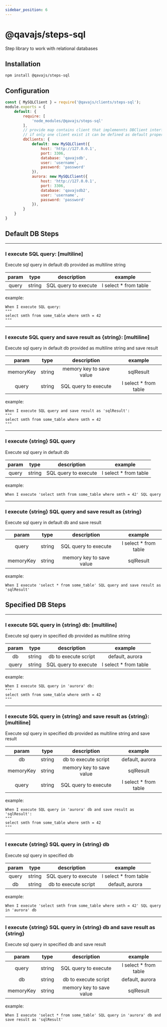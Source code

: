 ```yaml
---
sidebar_position: 6
---
```


# @qavajs/steps-sql
Step library to work with relational databases

## Installation
`npm install @qavajs/steps-sql`

## Configuration
```javascript
const { MySQLClient } = require('@qavajs/clients/steps-sql');
module.exports = {
    default: {
        require: [
            'node_modules/@qavajs/steps-sql'
        ],
        // provide map contains client that implemennts DBClient interface
        // if only one client exist it can be defined as default property
        dbClients: {
            default: new MySQLClient({
                host: 'http://127.0.0.1',
                port: 3306,
                database: 'qavajsdb',
                user: 'username',
                password: 'password'
            }),
            aurora: new MySQLClient({
                host: 'http://127.0.0.1',
                port: 3306,
                database: 'qavajsdb2',
                user: 'username',
                password: 'password'
            }),
        }
    }
}
```

## Default DB Steps
---
### I execute SQL query: [multiline]

Execute sql query in default db provided as multiline string

| param |  type  |     description      |        example        |
|:-----:|:------:|:--------------------:|:---------------------:|
| query | string | SQL query to execute | I select * from table |

example:
```gherkin
When I execute SQL query:
"""
select smth from some_table where smth = 42
"""
```

---
### I execute SQL query and save result as {string}: [multiline]

Execute sql query in default db provided as multiline string and save result

|   param   |  type  |       description        |        example        |
|:---------:|:------:|:------------------------:|:---------------------:|
| memoryKey | string | memory key to save value |       sqlResult       |
|   query   | string |   SQL query to execute   | I select * from table |

example:
```gherkin
When I execute SQL query and save result as 'sqlResult':
"""
select smth from some_table where smth = 42
"""
```

---
### I execute {string} SQL query

Execute sql query in default db

|   param   |  type  |       description        |        example        |
|:---------:|:------:|:------------------------:|:---------------------:|
|   query   | string |   SQL query to execute   | I select * from table |

example:
```gherkin
When I execute 'select smth from some_table where smth = 42' SQL query
```

---
### I execute {string} SQL query and save result as {string}

Execute sql query in default db and save result

|   param   |  type  |       description        |        example        |
|:---------:|:------:|:------------------------:|:---------------------:|
|   query   | string |   SQL query to execute   | I select * from table |
| memoryKey | string | memory key to save value |       sqlResult       |

example:
```gherkin
When I execute 'select * from some_table' SQL query and save result as 'sqlResult'
```

## Specified DB Steps

---
### I execute SQL query in {string} db: [multiline]

Execute sql query in specified db provided as multiline string

| param |  type  |     description      |        example        |
|:-----:|:------:|:--------------------:|:---------------------:|
|  db   | string | db to execute script |    default, aurora    |
| query | string | SQL query to execute | I select * from table |

example:
```gherkin
When I execute SQL query in 'aurora' db:
"""
select smth from some_table where smth = 42
"""
```

---
### I execute SQL query in {string} and save result as {string}: [multiline]

Execute sql query in specified db provided as multiline string and save result

|   param   |  type  |       description        |        example        |
|:---------:|:------:|:------------------------:|:---------------------:|
|    db     | string |   db to execute script   |    default, aurora    |
| memoryKey | string | memory key to save value |       sqlResult       |
|   query   | string |   SQL query to execute   | I select * from table |

example:
```gherkin
When I execute SQL query in 'aurora' db and save result as 'sqlResult':
"""
select smth from some_table where smth = 42
"""
```

---
### I execute {string} SQL query in {string} db

Execute sql query in specified db

| param |  type  |     description      |        example        |
|:-----:|:------:|:--------------------:|:---------------------:|
| query | string | SQL query to execute | I select * from table |
|  db   | string | db to execute script |    default, aurora    |

example:
```gherkin
When I execute 'select smth from some_table where smth = 42' SQL query in 'aurora' db
```

---
### I execute {string} SQL query in {string} db and save result as {string}

Execute sql query in specified db and save result

|   param   |  type  |       description        |        example        |
|:---------:|:------:|:------------------------:|:---------------------:|
|   query   | string |   SQL query to execute   | I select * from table |
|    db     | string |   db to execute script   |    default, aurora    |
| memoryKey | string | memory key to save value |       sqlResult       |

example:
```gherkin
When I execute 'select * from some_table' SQL query in 'aurora' db and save result as 'sqlResult'
```

